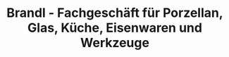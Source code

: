 ---
title: "Brandl - Fachgeschäft für Porzellan, Glas, Küche, Eisenwaren und Werkzeuge"
url: /eitensheim/brandl-fachgeschaeft-fuer-porzellan-glas-kueche-eisenwaren-und-werkzeuge/
shop: Warenhaus
---